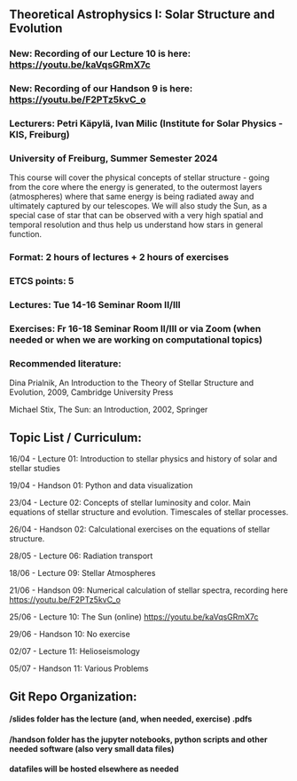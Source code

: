 ## Theoretical Astrophysics I: Solar Structure and Evolution

### New: Recording of our Lecture 10 is here: https://youtu.be/kaVqsGRmX7c

### New: Recording of our Handson 9 is here: https://youtu.be/F2PTz5kvC_o

### Lecturers: Petri Käpylä, Ivan Milic (Institute for Solar Physics - KIS, Freiburg)

### University of Freiburg, Summer Semester 2024

This course will cover the physical concepts of stellar structure - going from the core where the energy is generated, to the outermost layers (atmospheres) where that same energy is being radiated away and ultimately captured by our telescopes. We will also study the Sun, as a special case of star that can be observed with a very high spatial and temporal resolution and thus help us understand how stars in general function. 

### Format: 2 hours of lectures + 2 hours of exercises 

### ETCS points: 5 

### Lectures: Tue 14-16 Seminar Room II/III 

### Exercises: Fr 16-18 Seminar Room II/III or via Zoom (when needed or when we are working on computational topics) 

### Recommended literature: 

Dina Prialnik, An Introduction to the Theory of Stellar Structure and Evolution, 2009, Cambridge University Press 

Michael Stix, The Sun: an Introduction, 2002, Springer

## Topic List / Curriculum:

16/04 - Lecture 01: Introduction to stellar physics and history of solar and stellar studies

19/04 - Handson 01: Python and data visualization

23/04 - Lecture 02: Concepts of stellar luminosity and color. Main equations of stellar structure and evolution. Timescales of stellar processes. 

26/04 - Handson 02: Calculational exercises on the equations of stellar structure. 

28/05 - Lecture 06: Radiation transport

18/06 - Lecture 09: Stellar Atmospheres

21/06 - Handson 09: Numerical calculation of stellar spectra, recording here https://youtu.be/F2PTz5kvC_o

25/06 - Lecture 10: The Sun (online) https://youtu.be/kaVqsGRmX7c 

29/06 - Handson 10: No exercise

02/07 - Lecture 11: Helioseismology

05/07 - Handson 11: Various Problems 

## Git Repo Organization:

#### /slides folder has the lecture (and, when needed, exercise) .pdfs

#### /handson folder has the jupyter notebooks, python scripts and other needed software (also very small data files)

#### datafiles will be hosted elsewhere as needed 
